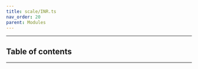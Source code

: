 ```yaml
---
title: scale/INR.ts
nav_order: 20
parent: Modules
---
```


---

<h2 class="text-delta">Table of contents</h2>

---
